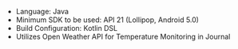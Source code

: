 - Language: Java
- Minimum SDK to be used: API 21 (Lollipop, Android 5.0)
- Build Configuration: Kotlin DSL
- Utilizes Open Weather API for Temperature Monitoring in Journal 
